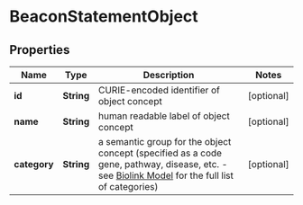 
# BeaconStatementObject

## Properties
Name | Type | Description | Notes
------------ | ------------- | ------------- | -------------
**id** | **String** | CURIE-encoded identifier of object concept  |  [optional]
**name** | **String** | human readable label of object concept |  [optional]
**category** | **String** | a semantic group for the object concept (specified as a code gene, pathway, disease, etc. - see [Biolink Model](https://biolink.github.io/biolink-model) for the full list of categories)  |  [optional]



